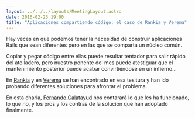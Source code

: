 ```yaml
---
layout: ../../../layouts/MeetingLayout.astro
date: 2016-02-23 19:00
title: "Aplicaciones compartiendo código: el caso de Rankia y Verema"
---
```


Hay veces en que podemos tener la necesidad de construir aplicaciones
Rails que sean diferentes pero en las que se comparta un núcleo común.

Copiar y pegar código entre ellas puede resultar tentador para salir
rápido del atolladero, pero nuestro ponente del mes puede atestiguar que
el mantenimiento posterior puede acabar convirtiéndose en un infierno...

En [Rankia](http://www.rankia.com) y en [Verema](http://www.verema.com) se han
encontrado en esa tesitura y han ido probando diferentes soluciones para
afrontar el problema.

En esta charla, [Fernando Calatayud](https://twitter.com/fj2c)
nos contarará lo que les ha funcionado, lo que no, y los pros y los
contras de la solución que han adoptado finalmente.
